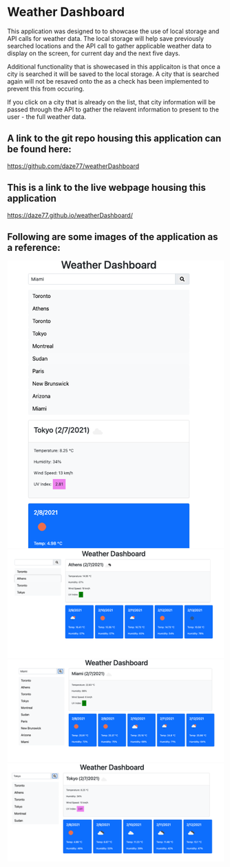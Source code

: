# Weather Dashboard


This application was designed to to showcase the use of local storage and API calls for weather data.  The local storage will help save previously searched locations and the API call to gather applicable weather data to display on the screen, for current day and the next five days.

Additional functionality that is showecased in this applicaiton is that once a city is searched it will be saved to the local storage.  A city that is searched again will not be resaved onto the as a check has been implemented to prevent this from occuring.

If you click on a city that is already on the list, that city information will be passed through the API to gather the relavent information to present to the user - the full weather data.




## __A link to the git repo housing this application can be found here:__
https://github.com/daze77/weatherDashboard

## __This is a link to the live webpage housing this application__
https://daze77.github.io/weatherDashboard/


## __Following are some images of the application as a reference:__

![Weather Dashboard - Mobile View](./Assets/images/wdMobile.png)
![Weather Dashboard - Search using List Button](./Assets/images/wdSearchfromList.png)
![Weather Dashboard - Search using Search Bar](./Assets/images/wdSearchfromSearch.png)
![Weather Dashboard - UV Showcase](./Assets/images/wdUVworking.png)
